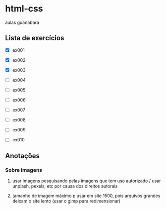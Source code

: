 # html-css
 aulas guanabara

## Lista de exercícios 

- [x] ex001
- [x] ex002
- [x] ex003
- [ ] ex004
- [ ] ex005
- [ ] ex006
- [ ] ex007
- [ ] ex008
- [ ] ex009
- [ ] ex010


## Anotações

### Sobre imagens
 1. usar imagens pesquisando pelas imagens que tem uso autorizado / usar unplash, pexels, etc por causa dos direitos autorais

1. tamanho de imagem máximo p usar em site 1500, pois arquivos grandes deixam o site lento (usar o gimp para redimensionar)